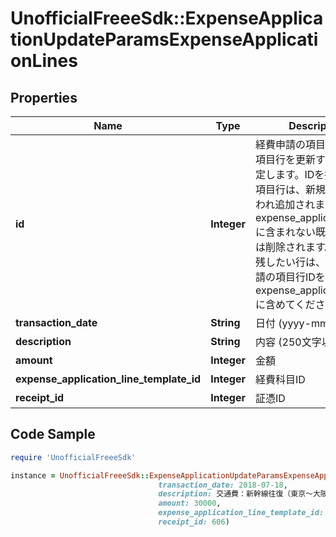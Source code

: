 # UnofficialFreeeSdk::ExpenseApplicationUpdateParamsExpenseApplicationLines

## Properties

Name | Type | Description | Notes
------------ | ------------- | ------------- | -------------
**id** | **Integer** | 経費申請の項目行ID: 既存項目行を更新する場合に指定します。IDを指定しない項目行は、新規行として扱われ追加されます。また、expense_application_linesに含まれない既存の項目行は削除されます。更新後も残したい行は、必ず経費申請の項目行IDを指定してexpense_application_linesに含めてください。 | [optional] 
**transaction_date** | **String** | 日付 (yyyy-mm-dd) | [optional] 
**description** | **String** | 内容 (250文字以内) | [optional] 
**amount** | **Integer** | 金額 | [optional] 
**expense_application_line_template_id** | **Integer** | 経費科目ID | [optional] 
**receipt_id** | **Integer** | 証憑ID | [optional] 

## Code Sample

```ruby
require 'UnofficialFreeeSdk'

instance = UnofficialFreeeSdk::ExpenseApplicationUpdateParamsExpenseApplicationLines.new(id: 1,
                                 transaction_date: 2018-07-18,
                                 description: 交通費：新幹線往復（東京〜大阪）,
                                 amount: 30000,
                                 expense_application_line_template_id: 505,
                                 receipt_id: 606)
```


